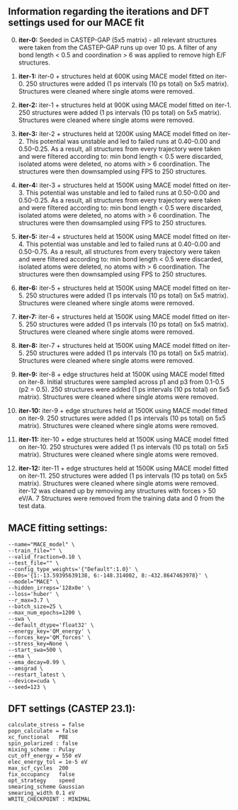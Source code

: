 ## Information regarding the iterations and DFT settings used for our MACE fit
0) **iter-0:** Seeded in CASTEP-GAP (5x5 matrix) - all relevant structures were taken from the CASTEP-GAP runs up over 10 ps. A filter of any bond length < 0.5 and coordination > 6 was applied to remove high E/F structures.

1) **iter-1:** iter-0 + structures held at 600K using MACE model fitted on iter-0. 250 structures were added (1 ps intervals (10 ps total) on 5x5 matrix). Structures were cleaned where single atoms were removed.

2) **iter-2:** iter-1 + structures held at 900K using MACE model fitted on iter-1. 250 structures were added (1 ps intervals (10 ps total) on 5x5 matrix). Structures were cleaned where single atoms were removed.

3) **iter-3:** iter-2 + structures held at 1200K using MACE model fitted on iter-2. This potential was unstable and led to failed runs at 0.40-0.00 and 0.50-0.25. As a result, all structures from every trajectory were taken and were filtered according to: min bond length < 0.5 were discarded, isolated atoms were deleted, no atoms with > 6 coordination. The structures were then downsampled using FPS to 250 structures.

4) **iter-4:** iter-3 + structures held at 1500K using MACE model fitted on iter-3. This potential was unstable and led to failed runs at 0.50-0.00 and 0.50-0.25. As a result, all structures from every trajectory were taken and were filtered according to: min bond length < 0.5 were discarded, isolated atoms were deleted, no atoms with > 6 coordination. The structures were then downsampled using FPS to 250 structures.

5) **iter-5:** iter-4 + structures held at 1500K using MACE model fitted on iter-4.  This potential was unstable and led to failed runs at 0.40-0.00 and 0.50-0.75. As a result, all structures from every trajectory were taken and were filtered according to: min bond length < 0.5 were discarded, isolated atoms were deleted, no atoms with > 6 coordination. The structures were then downsampled using FPS to 250 structures.

6) **iter-6:** iter-5 + structures held at 1500K using MACE model fitted on iter-5. 250 structures were added (1 ps intervals (10 ps total) on 5x5 matrix). Structures were cleaned where single atoms were removed.

7) **iter-7:** iter-6 + structures held at 1500K using MACE model fitted on iter-5. 250 structures were added (1 ps intervals (10 ps total) on 5x5 matrix). Structures were cleaned where single atoms were removed.

8) **iter-8:** iter-7 + structures held at 1500K using MACE model fitted on iter-5. 250 structures were added (1 ps intervals (10 ps total) on 5x5 matrix). Structures were cleaned where single atoms were removed.

9) **iter-9:** iter-8 + edge structures held at 1500K using MACE model fitted on iter-8. Initial structures were sampled across p1 and p3 from 0.1-0.5 (p2 = 0.5). 250 structures were added (1 ps intervals (10 ps total) on 5x5 matrix). Structures were cleaned where single atoms were removed.

10) **iter-10:** iter-9 + edge structures held at 1500K using MACE model fitted on iter-9. 250 structures were added (1 ps intervals (10 ps total) on 5x5 matrix). Structures were cleaned where single atoms were removed.

11) **iter-11:** iter-10 + edge structures held at 1500K using MACE model fitted on iter-10. 250 structures were added (1 ps intervals (10 ps total) on 5x5 matrix). Structures were cleaned where single atoms were removed.

12) **iter-12:** iter-11 + edge structures held at 1500K using MACE model fitted on iter-11. 250 structures were added (1 ps intervals (10 ps total) on 5x5 matrix). Structures were cleaned where single atoms were removed. iter-12 was cleaned up by removing any structures with forces > 50 eV/A. 7 Structures were removed from the training data and 0 from the test data.

## MACE fitting settings:

    --name="MACE_model" \
    --train_file="" \
    --valid_fraction=0.10 \
    --test_file="" \
    --config_type_weights='{"Default":1.0}' \
    --E0s='{1:-13.59395639138, 6:-148.314002, 8:-432.8647463978}' \
    --model="MACE" \
    --hidden_irreps='128x0e' \
    --loss='huber' \
    --r_max=3.7 \
    --batch_size=25 \
    --max_num_epochs=1200 \
    --swa \
    --default_dtype='float32' \
    --energy_key='QM_energy' \
    --forces_key='QM_forces' \
    --stress_key=None \
    --start_swa=500 \
    --ema \
    --ema_decay=0.99 \
    --amsgrad \
    --restart_latest \
    --device=cuda \
    --seed=123 \

## DFT settings (CASTEP 23.1):

    calculate_stress = false
    popn_calculate = false
    xc_functional   PBE 
    spin_polarized : false
    mixing_scheme : Pulay
    cut_off_energy = 550 eV
    elec_energy_tol = 1e-5 eV
    max_scf_cycles  200
    fix_occupancy   false
    opt_strategy    speed
    smearing_scheme Gaussian
    smearing_width 0.1 eV
    WRITE_CHECKPOINT : MINIMAL
    
